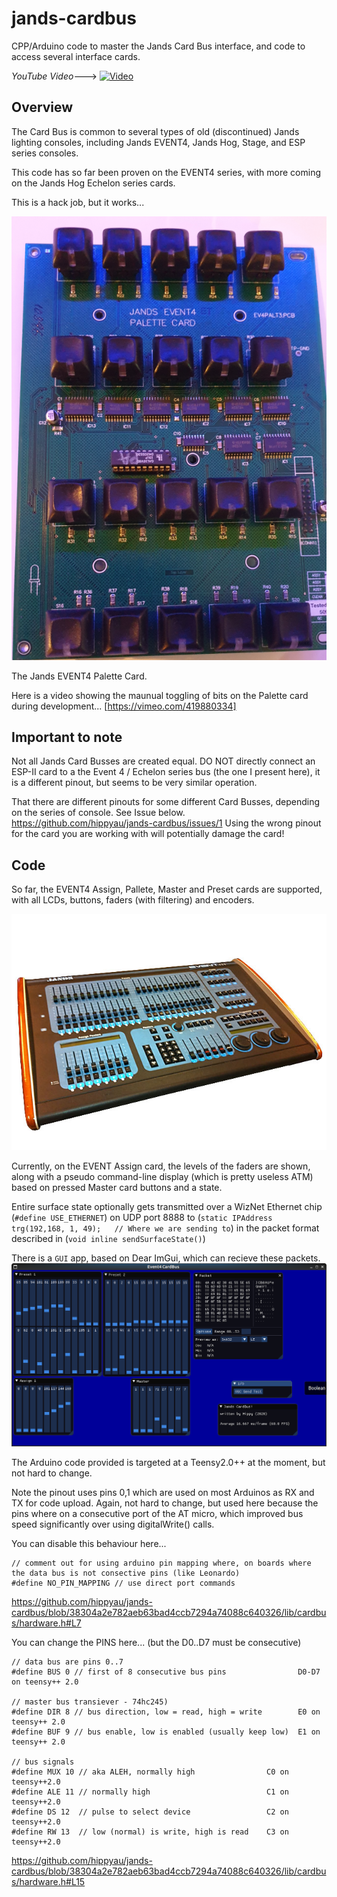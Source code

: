 # jands-cardbus
CPP/Arduino code to master the Jands Card Bus interface, and code to access several interface cards.  

*YouTube Video*---> 
[![Video](https://img.youtube.com/vi/OtjAWHLR7C0/0.jpg)](https://www.youtube.com/watch?v=OtjAWHLR7C0)



## Overview 

The Card Bus is common to several types of old (discontinued) Jands lighting consoles, including Jands EVENT4, Jands Hog, Stage, and ESP series consoles.

This code has so far been proven on the EVENT4 series, with more coming on the Jands Hog Echelon series cards.

This is a hack job, but it works...

![Jands EVENT4 Palette Card](https://github.com/hippyau/jands-cardbus/raw/master/docs/img/408-pallete-card.png)

The Jands EVENT4 Palette Card.


Here is a video showing the maunual toggling of bits on the Palette card during development...  [https://vimeo.com/419880334]


## Important to note 

Not all Jands Card Busses are created equal.  DO NOT directly connect an ESP-II card to a the Event 4 / Echelon series bus (the one I present here), it is a different pinout, but seems to be very similar operation.

That there are different pinouts for some different Card Busses, depending on the series of console.  See Issue below.
https://github.com/hippyau/jands-cardbus/issues/1
Using the wrong pinout for the card you are working with will potentially damage the card!



## Code

So far, the EVENT4 Assign, Pallete, Master and Preset cards are supported, with all LCDs, buttons, faders (with filtering) and encoders.

![Jands EVENT408](https://github.com/hippyau/jands-cardbus/raw/master/docs/img/event408.jpg)

Currently, on the EVENT Assign card, the levels of the faders are shown, along with a pseudo command-line display (which is pretty useless ATM) based on pressed Master card buttons and a state.

Entire surface state optionally gets transmitted over a WizNet Ethernet chip (```#define USE_ETHERNET```) on UDP port 8888 to (```static IPAddress trg(192,168, 1, 49);   // Where we are sending to```) in the packet format described in (```void inline sendSurfaceState()```)

There is a ```GUI``` app, based on Dear ImGui, which can recieve these packets.
![Jands EVENT4 GUI](https://github.com/hippyau/jands-cardbus/raw/master/docs/img/GUI-408.png)

The Arduino code provided is targeted at a Teensy2.0++ at the moment, but not hard to change.

Note the pinout uses pins 0,1 which are used on most Arduinos as RX and TX for code upload.
Again, not hard to change, but used here because the pins where on a consecutive port of the AT micro, which improved bus speed significantly over using digitalWrite() calls.

You can disable this behaviour here...

```
// comment out for using arduino pin mapping where, on boards where the data bus is not consective pins (like Leonardo)
#define NO_PIN_MAPPING // use direct port commands
```
https://github.com/hippyau/jands-cardbus/blob/38304a2e782aeb63bad4ccb7294a74088c640326/lib/cardbus/hardware.h#L7

You can change the PINS here... (but the D0..D7 must be consecutive)

```
// data bus are pins 0..7
#define BUS 0 // first of 8 consecutive bus pins                D0-D7 on teensy++ 2.0

// master bus transiever - 74hc245)
#define DIR 8 // bus direction, low = read, high = write        E0 on teensy++ 2.0
#define BUF 9 // bus enable, low is enabled (usually keep low)  E1 on teensy++ 2.0

// bus signals
#define MUX 10 // aka ALEH, normally high                C0 on teensy++2.0
#define ALE 11 // normally high                          C1 on teensy++2.0
#define DS 12  // pulse to select device                 C2 on teensy++2.0
#define RW 13  // low (normal) is write, high is read    C3 on teensy++2.0

```
https://github.com/hippyau/jands-cardbus/blob/38304a2e782aeb63bad4ccb7294a74088c640326/lib/cardbus/hardware.h#L15










